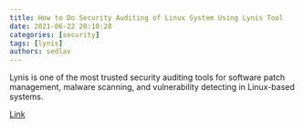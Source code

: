 ```yaml
---
title: How to Do Security Auditing of Linux System Using Lynis Tool
date: 2021-06-22 20:10:28
categories: [security]
tags: [lynis]
authors: sedlav
---
```


Lynis is one of the most trusted security auditing tools for software patch management, malware scanning, and vulnerability detecting in Linux-based systems.

[Link](https://www.tecmint.com/linux-security-auditing-and-scanning-with-lynis-tool/)
